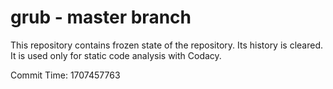# grub - master branch

This repository contains frozen state of the repository.
Its history is cleared. It is used only for static code
analysis with Codacy.

Commit Time: 1707457763